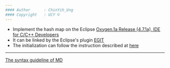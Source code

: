```yaml
---
#### Author      : ChinYih_Ung
#### Copyright   : UCY ©
---
```



* Implement the hash map on the Eclipse [Oxygen.1a Release (4.7.1a), IDE for C/C++ Developers](http://www.eclipse.org/downloads/download.php?file=/technology/epp/downloads/release/oxygen/1a/eclipse-cpp-oxygen-1a-win32-x86_64.zip)
* It can be linked by the Eclipse's plugin [EGIT](http://download.eclipse.org/egit/updates/)
* The initialization can follow the instruction described at [here](https://chaoyang0717.wordpress.com/2015/10/25/eclipse-github-%E6%95%B4%E5%90%88%E7%B0%A1%E6%98%93%E6%93%8D%E4%BD%9C/)
---

[The syntax guideline of MD](https://guides.github.com/features/mastering-markdown/)
